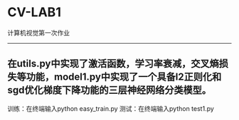 # CV-LAB1
计算机视觉第一次作业

---
在utils.py中实现了激活函数，学习率衰减，交叉熵损失等功能，model1.py中实现了一个具备l2正则化和sgd优化梯度下降功能的三层神经网络分类模型。
---
训练：在终端输入python easy_train.py
测试：在终端输入python test1.py
